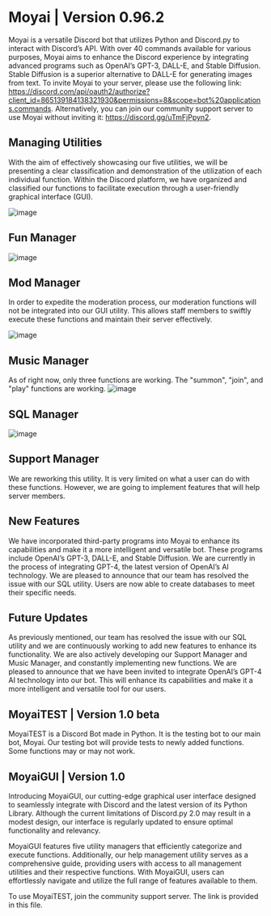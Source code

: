 # Moyai | Version 0.96.2
Moyai is a versatile Discord bot that utilizes Python and Discord.py to interact with Discord’s API. With over 40 commands available for various purposes, Moyai aims to enhance the Discord experience by integrating advanced programs such as OpenAI’s GPT-3, DALL-E, and Stable Diffusion. Stable Diffusion is a superior alternative to DALL-E for generating images from text. To invite Moyai to your server, please use the following link: https://discord.com/api/oauth2/authorize?client_id=865139184138321930&permissions=8&scope=bot%20applications.commands. Alternatively, you can join our community support server to use Moyai without inviting it: https://discord.gg/uTmFjPpyn2.

## Managing Utilities 
With the aim of effectively showcasing our five utilities, we will be presenting a clear classification and demonstration of the utilization of each individual function. Within the Discord platform, we have organized and classified our functions to facilitate execution through a user-friendly graphical interface (GUI).

![image](https://user-images.githubusercontent.com/81930307/227557233-38439322-6b07-4f4e-91d6-38d0cbbb556a.png)

## Fun Manager
![image](https://user-images.githubusercontent.com/81930307/227557653-bcf484dc-a751-4fc4-a4fe-96a64a318240.png)

## Mod Manager
In order to expedite the moderation process, our moderation functions will not be integrated into our GUI utility. This allows staff members to swiftly execute these functions and maintain their server effectively.

![image](https://user-images.githubusercontent.com/81930307/227557872-f937461f-3ba2-4569-a821-cabd3c1f3ab1.png)

## Music Manager
As of right now, only three functions are working. The "summon", "join", and "play" functions are working.
![image](https://user-images.githubusercontent.com/81930307/227558199-f7972868-f6f2-40fa-9819-35d16d929a26.png)

## SQL Manager
![image](https://user-images.githubusercontent.com/81930307/228857658-d6555a1d-5132-4fbd-9f9c-2738b4727220.png)


## Support Manager
We are reworking this utility. It is very limited on what a user can do with these functions. However, we are going to
implement features that will help server members.

## New Features
We have incorporated third-party programs into Moyai to enhance its capabilities and make it a more intelligent and versatile bot. These programs include OpenAI’s GPT-3, DALL-E, and Stable Diffusion. We are currently in the process of integrating GPT-4, the latest version of OpenAI’s AI technology. We are pleased to announce that our team has resolved the issue with our SQL utility. Users are now able to create databases to meet their specific needs.

## Future Updates
As previously mentioned, our team has resolved the issue with our SQL utility and we are continuously working to add new features to enhance its functionality. We are also actively developing our Support Manager and Music Manager, and constantly implementing new functions. We are pleased to announce that we have been invited to integrate OpenAI’s GPT-4 AI technology into our bot. This will enhance its capabilities and make it a more intelligent and versatile tool for our users.

## MoyaiTEST | Version 1.0 beta
MoyaiTEST is a Discord Bot made in Python. It is the testing bot to our main bot, Moyai. Our testing bot will provide tests to newly added functions. Some functions may or may not work.

## MoyaiGUI | Version 1.0 
Introducing MoyaiGUI, our cutting-edge graphical user interface designed to seamlessly integrate with Discord and the latest version of its Python Library. Although the current limitations of Discord.py 2.0 may result in a modest design, our interface is regularly updated to ensure optimal functionality and relevancy.

MoyaiGUI features five utility managers that efficiently categorize and execute functions. Additionally, our help management utility serves as a comprehensive guide, providing users with access to all management utilities and their respective functions. With MoyaiGUI, users can effortlessly navigate and utilize the full range of features available to them.

To use MoyaiTEST, join the community support server. The link is provided in this file.

